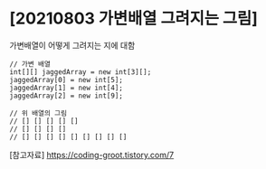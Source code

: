 # [20210803 가변배열 그려지는 그림]

가변배열이 어떻게 그려지는 지에 대함

```
// 가변 배열
int[][] jaggedArray = new int[3][];
jaggedArray[0] = new int[5];
jaggedArray[1] = new int[4];
jaggedArray[2] = new int[9];
 
// 위 배열의 그림
// [] [] [] [] []
// [] [] [] []
// [] [] [] [] [] [] [] [] [] 
```



[참고자료]
https://coding-groot.tistory.com/7

